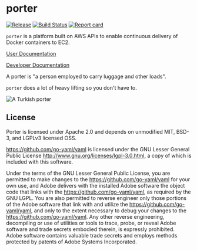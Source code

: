 porter
======

[![Release](https://img.shields.io/github/release/adobe-platform/porter.svg)](https://github.com/adobe-platform/porter/releases/latest)
[![Build Status](https://img.shields.io/travis/adobe-platform/porter/master.svg)](https://travis-ci.org/adobe-platform/porter)
[![Report card](https://goreportcard.com/badge/github.com/adobe-platform/porter)](https://goreportcard.com/report/github.com/adobe-platform/porter)

`porter` is a platform built on AWS APIs to enable continuous delivery of
Docker containers to EC2.

[User Documentation](docs/readme.md)

[Developer Documentation](developing.md)

A porter is "a person employed to carry luggage and other loads".

`porter` does a lot of heavy lifting so you don't have to.

![A Turkish porter](http://images.fineartamerica.com/images-medium-large/turkish-porter-carrying-luggage-everett.jpg "A Turkish porter")

License
-------

Porter is licensed under Apache 2.0 and depends on unmodified MIT, BSD-3, and
LGPLv3 licensed OSS.

https://github.com/go-yaml/yaml is licensed under the GNU Lesser General Public
License http://www.gnu.org/licenses/lgpl-3.0.html, a copy of which is included
with this software.

Under the terms of the GNU Lesser General Public License, you are permitted to
make changes to the https://github.com/go-yaml/yaml for your own use, and Adobe
delivers with the installed Adobe software the object code that links with the https://github.com/go-yaml/yaml, as required by the GNU LGPL. You are also
permitted to reverse engineer only those portions of the Adobe software that
link with and utilize the https://github.com/go-yaml/yaml, and only to the
extent necessary to debug your changes to the https://github.com/go-yaml/yaml.
Any other reverse engineering, decompiling or use of utilities or tools to
trace, probe, or reveal Adobe software and trade secrets embodied therein, is
expressly prohibited. Adobe software contains valuable trade secrets and employs
methods protected by patents of Adobe Systems Incorporated.
